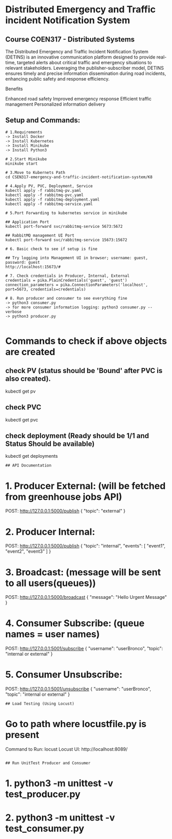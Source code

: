 # Distributed Emergency and Traffic incident Notification System 

## Course COEN317 - Distributed Systems

The Distributed Emergency and Traffic Incident Notification System (DETINS) is an innovative communication platform designed to provide real-time, targeted alerts about critical traffic and emergency situations to relevant stakeholders. Leveraging the publisher-subscriber model, DETINS ensures timely and precise information dissemination during road incidents, enhancing public safety and response efficiency.

Benefits

Enhanced road safety
Improved emergency response
Efficient traffic management
Personalized information delivery

## Setup and Commands:
```
# 1.Requirements
-> Install Docker
-> Install Kubernetes
-> Install Minikube
-> Install Python3 

# 2.Start Minikube
minikube start

# 3.Move to Kubernets Path
cd CSEN317-emergency-and-traffic-incident-notification-system/K8

# 4.Apply PV, PVC, Deployment, Service
kubectl apply -f rabbitmq-pv.yaml
kubectl apply -f rabbitmq-pvc.yaml
kubectl apply -f rabbitmq-deployment.yaml
kubectl apply -f rabbitmq-service.yaml

# 5.Port Forwarding to kubernetes service in minikube

## Application Port
kubectl port-forward svc/rabbitmq-service 5673:5672

## RabbitMQ management UI Port
kubectl port-forward svc/rabbitmq-service 15673:15672

# 6. Basic check to see if setup is fine

## Try logging into Management UI in browser; username: guest, password: guest
http://localhost:15673/#

# 7. Check credentials in Producer, Internal, External 
credentials = pika.PlainCredentials('guest', 'guest')
connection_parameters = pika.ConnectionParameters('localhost', port=5673, credentials=credentials)

# 8. Run producer and consumer to see everything fine
-> python3 consumer.py 
-> for more consumer information logging: python3 consumer.py --verbose
-> python3 producer.py


```
# Commands to check if above objects are created 
## check PV (status should be 'Bound' after PVC is also created).
kubectl get pv

## check PVC
kubectl get pvc 

## check deployment (Ready should be 1/1 and Status Should be available)
kubectl get deployments


```
## API Documentation
```
# 1. Producer External: (will be fetched from greenhouse jobs API)
POST: http://127.0.0.1:5000/publish
{
    "topic": "external"
}

# 2. Producer Internal:
POST: http://127.0.0.1:5000/publish
{
    "topic": "internal",
    "events": [
        "event1",
        "event2",
        "event3"
    ]
}

# 3. Broadcast: (message will be sent to all users(queues))
POST: http://127.0.0.1:5000/broadcast
{
    "message": "Hello Urgent Message"
}

# 4. Consumer Subscribe: (queue names = user names)
POST: http://127.0.0.1:5001/subscribe
{
    "username": "userBronco",
    "topic": "internal or external"
}

# 5. Consumer Unsubscribe:
POST:  http://127.0.0.1:5001/unsubscribe
{
    "username": "userBronco",
    "topic": "internal or external"
}
```
## Load Testing (Using Locust)
```
# Go to path where locustfile.py is present
Command to Run: locust
Locust UI: http://localhost:8089/
```

## Run UnitTest Producer and Consumer
```
# 1. python3 -m unittest -v test_producer.py
# 2. python3 -m unittest -v test_consumer.py
```